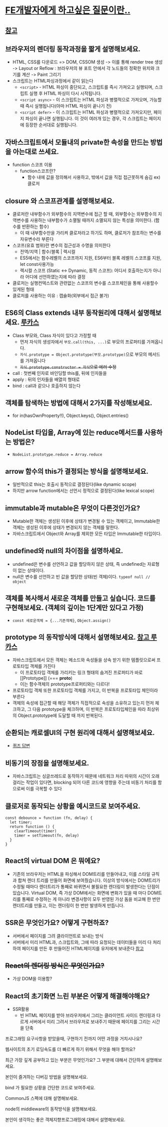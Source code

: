 # [FE개발자에게 하고싶은 질문이란..](https://lucas.codesquad.kr/masters-2021/course/%EB%A7%88%EC%8A%A4%ED%84%B0%EC%A6%88-%ED%94%84%EB%A1%9C%EC%A0%9D%ED%8A%B8-2021/-%ED%95%99%EC%8A%B5%EC%9E%90%EB%A3%8C-%ED%94%84%EB%A1%A0%ED%8A%B8%EC%97%94%EB%93%9C/fe%EA%B0%9C%EB%B0%9C%EC%9E%90%EC%97%90%EA%B2%8C-%ED%95%98%EA%B3%A0%EC%8B%B6%EC%9D%80-%EC%A7%88%EB%AC%B8%EC%9D%B4%EB%9E%80..)

## [참고](https://2ssue.github.io/common_questions_for_Web_Developer/docs/Javascript/2_Object.create.html)

## 브라우저의 렌더링 동작과정을 짧게 설명해보세요.

- HTML, CSS를 다운로드 => DOM, CSSOM 생성 -> 이를 통해 render tree 생성 -> Layout or Reflow : 브라우저의 뷰 포트 안에서 각 노드들의 정확한 위치와 크기를 계산 -> Paint 그리기
- 스크립트는 HTML파싱과정에서 같이 읽는다
  - `<script>` - HTML 파싱이 중단되고, 스크립트를 즉시 가져오고 실행되며, 스크립트 실행 후 HTML 파싱이 다시 시작됩니다.
  - `<script async>` - 이 스크립트는 HTML 파싱과 병렬적으로 가져오며, 가능할 때 즉시 실행됩니다(아마 HTML 파싱이 끝나기 전)
  - `<script defer>` - 이 스크립트는 HTML 파싱과 병렬적으로 가져오지만, 페이지 파싱이 끝나면 실행됩니다. 이 것이 여러개 있는 경우, 각 스크립트는 페이지에 등장한 순서대로 실행됩니다.

## 자바스크립트에서 모듈내의 private한 속성을 만드는 방법을 아는대로 쓰세요.

- function 스코프 이용
  - function스코프란?
    - 함수 내에 값을 정의해서 사용하고, 밖에서 값을 직접 접근못하게 숨김 ex)클로저

## closure 와 스코프관계를 설명해보세요.

- 클로저란 내부함수가 외부함수의 지역변수에 접근 할 때, 외부함수는 외부함수의 지역변수를 사용하는 내부함수가 소멸될 때까지 소멸되지 않는 특성을 의미한다. (함수를 반환하는 함수)
  - 이 때 내부함수만을 가리켜 클로저라고 하기도 하며, 클로저가 참조하는 변수를 자유변수라 부른다
- 스코프(유효 범위)란 변수의 접근성과 수명을 의미한다
  - 전역/지역 | 함수/블록 | 렉시컬
  - ES5에서는 함수레벨의 스코프까지 지원, ES6부터 블록 레벨의 스코프를 지원, let const사용가능
  - 렉시컬 스코프 (Static <-> Dynamic, 동적 스코프): 어디서 호출하는지가 아니라 어디에 선언하였는지에 따라 결정
- 클로저는 실행컨텍스트와 관련없는 스코프의 변수를 스코프체인을 통해 사용할수 있게된 형태
- 클로저를 사용하는 이유 : 캡슐화(외부에서 접근 불가)

## ES6의 Class extends 내부 동작원리에 대해서 설명해보세요. [루카스](https://lucas.codesquad.kr/masters-2021/course/%EB%A7%88%EC%8A%A4%ED%84%B0%EC%A6%88-FE-%ED%81%B4%EB%9E%98%EC%8A%A4/5%EC%A3%BC%EC%B0%A8-%EA%B2%80%EC%83%89%EC%9E%90%EB%8F%99%EC%99%84%EC%84%B1/%EC%88%98%EC%97%85%EC%9E%90%EB%A3%8C-0310-prototypal-Inheritance)

- Class 부모와, Class 자식이 있다고 가정할 때
  - 먼저 자식의 생성자에서 `부모.call(this, ...)`로 부모의 프로퍼티를 가져옵니다.
  - `자식.prototype = Object.prototype(부모.prototype)`으로 부모의 메서드를 가져옵니다
  - ~~`자식.prototype.constructor = 자식`으로 에러 수정~~
  <!-- - Object.create(Vehicle.prototype)과 new Vehicle()의 차이: Object.create는 객체를 만들되 생성자는 실행하지 않는다 -->
- call : 첫번째 인자로 바인딩할 this를, 뒤에 인자들을
- apply : 뒤의 인자들을 배열의 형태로
- bind : call과 같으나 호출하지 않는다

## 객체를 탐색하는 방법에 대해서 2가지를 작성해보세요.

- for in(hasOwnProperty!!), Object.keys(), Object.entries()

## NodeList 타입을, Array에 있는 reduce메서드를 사용하는 방법은?

- `NodeList.prototype.reduce = Array.reduce`

## arrow 함수의 this가 결정되는 방식을 설명해보세요.

- 일반적으로 this는 호출시 동적으로 결정된다(like dynamic scope)
- 하지만 arrow function에서는 선언시 정적으로 결정된다(like lexical scope)

## immutable과 mutable은 무엇이 다른것인가요?

- Mutable한 객체는 생성된 이후에 상태가 변경될 수 있는 객체이고, Immutable한 객체는 생성된 이후에 상태가 변경되지 않는 객체를 말한다.
- 자바스크립트에서 Object와 Array를 제외한 모든 타입은 Immutable한 타입이다.

## undefined와 null의 차이점을 설명하세요.

- undefined은 변수를 선언하고 값을 할당하지 않은 상태, 즉 undefined는 자료형이 없는 상태이다.
- null은 변수를 선언하고 빈 값을 할당한 상태(빈 객체)이다. `typeof null // object`

<!-- ### 아래처럼 동작하는 flatten함수를 reduce를 활용해서 만들어보세요.
```js
const arr = [[1, 2], [3, 4], [5, 6]];
const flattenedArray = flatten(arr);
console.log(flattenedArray)  //[1, 2, 3, 4, 5, 6];
``` -->

## 객체를 복사해서 새로운 객체를 만들고 싶습니다. 코드를 구현해보세요. (객체의 깊이는 1단계만 있다고 가정)

- `const 새로운객체 = {...기존객체}`, `Object.assign()`

<!-- ### Array.from 이 모든 브라우저에서 동작하도록 polyfill코드를 만들어보세요.

```js
Array.prototype.from = function (a, callback = (el) => el) {
  //iterable????

  return new Array(a.length).map(callback);
};
``` -->

## prototype 의 동작방식에 대해서 설명해보세요. [참고 루카스](https://lucas.codesquad.kr/masters-2021/course/%EB%A7%88%EC%8A%A4%ED%84%B0%EC%A6%88-FE-%ED%81%B4%EB%9E%98%EC%8A%A4/2%EC%A3%BC%EC%B0%A8-AIRBNB-%EC%9D%B8%ED%84%B0%EB%9E%99%EC%85%98/%EA%B0%9D%EC%B2%B4%EC%A7%80%ED%96%A5-%EC%9E%90%EB%B0%94%EC%8A%A4%ED%81%AC%EB%A6%BD%ED%8A%B8-%ED%94%84%EB%A1%9C%EA%B7%B8%EB%9E%98%EB%B0%8D)

- 자바스크립트에서 모든 객체는 메소드와 속성들을 상속 받기 위한 템플릿으로써 프로토타입 객체를 가진다
  - 이 프로토타입 객체를 가리키는 링크 형태의 숨겨진 프로퍼티가 바로 [[Prototype]] (=== **proto**)
  - 이는 함수객체의 prototype프로퍼티와는 다르다!
- 프로토타입 객체 또한 프로토타입 객체를 가지고, 이 반복을 프로토타입 체인이라 부른다
- 객체의 속성에 접근할 때 해당 객체가 직접적으로 속성을 소유하고 있는지 먼저 체크하고, 그 다음 prototype을 체크하며, 이 반복은 프로토타입체인을 따라 최상위의 Object.prototype에 도달할 때 까지 반복된다.

## 순환되는 캐로셀UI의 구현 원리에 대해서 설명해보세요.

- [퀴즈 답변](./0613quiz.md)

## 비동기의 장점을 설명해보세요.

- 자바스크립트는 싱글쓰레드로 동작하기 때문에 네트워크 처리 따위의 시간이 오래걸리는 작업이 있다면, blocking 되어 다른 코드에 영향을 주는데 비동기 처리를 함으로써 이를 극복할 수 있다

## 클로저로 동작되는 상황을 예시코드로 보여주세요.

```JS
const debounce = function (fn, delay) {
  let timer;
  return function () {
    clearTimeout(timer)
    timer = setTimeout(fn, delay)
  }
}
```

## React의 virtual DOM 은 뭐에요?

- 기존의 브라우저는 HTML을 파싱해서 DOM트리를 만들어내고, 이를 스타일 규칙과 합쳐 렌더 트리를 만들어 화면에 보여줬습니다.
  이상의 방식에서는 DOM트리가 수정될 때마다 렌더트리가 통째로 바뀌면서 불필요한 렌더링이 발생한다는 단점이 있습니다.
  Virtual DOM, 즉 가상 DOM에서는 화면에 변화가 있을 때 마다 DOM트리를 통째로 수정하는 게 아니라 변경사항이 모두 반영된 가상 돔을 비교해 한 번만 렌더트리를 만들고, 이는 렌더링이 한 번만 발생하게 만듭니다.

## SSR은 무엇인가요? 어떻게 구현하죠?

- 서버에서 페이지를 그려 클라이언트로 보내는 방식
- 서버에서 미리 HTML과, 스크립트와, 그에 따라 요청되는 데이터들을 미리 다 처리하여 페이지를 만든 후 만들어진 HTML페이지를 유저에게 보내준다 [참고](https://donggyu9410.medium.com/%EA%B0%80%EC%9E%A5-%EC%89%AC%EC%9A%B4-%EB%B0%A9%EB%B2%95%EC%9C%BC%EB%A1%9C-%EB%A6%AC%EC%95%A1%ED%8A%B8%EC%97%90%EC%84%9C-%EC%84%9C%EB%B2%84%EC%82%AC%EC%9D%B4%EB%93%9C-%EB%A0%8C%EB%8D%94%EB%A7%81-%EC%9D%B4%ED%95%B4%ED%95%98%EA%B8%B0-966702610664)

## ~~React의 렌더링 방식은 무엇인가요?~~

- 가상 DOM을 이용함?

## React의 초기화면 느린 부분은 어떻게 해결해야해요?

- SSR활용
  - 빈 HTML 페이지를 받아 브라우저에서 그리는 클라이언트 사이드 렌더링과 다르게 서버에서 미리 그려서 브라우저로 보내주기 때문에 페이지를 그리는 시간을 단축

프로그래밍 요구사항을 받았을때, 구현하기 전까지 어떤 과정을 거치시나요?

웹사이트의 초기 로딩속도를 더 빠르게 하기 위해서 무엇을 해야 할까요?

최근 가장 깊게 공부하고 있는 부분은 무엇인가요? 그 부분에 대해서 간단하게 설명해보세요.

본인이 즐겨하는 디버깅 방법을 설명해보세요.

bind 가 필요한 상황을 간단한 코드로 보여주세요.

CommonJS 스펙에 대해 설명해보세요.

node의 middleware의 동작방식을 설명해보세요.

본인이 생각하는 좋은 객체지향프로그래밍에 대해서 설명해보세요.

<!-- ### Object.create의 역할은 무엇인가요?
- 지정된 프로토타입 객체 및 속성을 갖는 새 객체를 만듭니다 -->

<!-- ### 본인이 경험한 OOP관점에서의 객체분리를 설명하고, 느낀 장점을 말해보세요. -->

<!-- ### == 보다, === 를 써야할때는? - 의도한것이 아니라면 전부 -->

<!-- ### DFS, BFS를 통한 트리탐색방법 중 본인이 경험(사용)했던 방식은 무엇이고, 동작원리를 짧게 설명해보세요. -->

<!-- ### Event 객체에 대해서 설명해보세요.
- 사용자의 액션, 혹은 API가 생성한다.
-  -->
